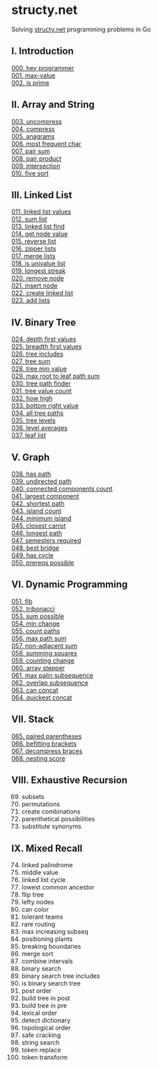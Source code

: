 # structy.net
Solving [structy.net](https://structy.net/) programming problems in Go

## I. Introduction

[000. hey programmer](https://github.com/ju-popov/structy.net/blob/main/000-hey-programmer)   
[001. max-value](https://github.com/ju-popov/structy.net/blob/main/001-max-value)  
[002. is prime](https://github.com/ju-popov/structy.net/blob/main/002-is-prime)  

## II. Array and String

[003. uncompress](https://github.com/ju-popov/structy.net/blob/main/003-uncompress)  
[004. compress](https://github.com/ju-popov/structy.net/blob/main/004-compress)  
[005. anagrams](https://github.com/ju-popov/structy.net/blob/main/005-anagrams)  
[006. most frequent char](https://github.com/ju-popov/structy.net/blob/main/006-most-frequent-char)  
[007. pair sum](https://github.com/ju-popov/structy.net/blob/main/007-pair-sum)  
[008. pair product](https://github.com/ju-popov/structy.net/blob/main/008-pair-product)  
[009. intersection](https://github.com/ju-popov/structy.net/blob/main/009-intersection)  
[010. five sort](https://github.com/ju-popov/structy.net/blob/main/010-five-sort)  

## III. Linked List

[011. linked list values](https://github.com/ju-popov/structy.net/blob/main/011-linked-list-values)  
[012. sum list](https://github.com/ju-popov/structy.net/blob/main/012-sum-list)  
[013. linked list find](https://github.com/ju-popov/structy.net/blob/main/013-linked-list-find)  
[014. get node value](https://github.com/ju-popov/structy.net/blob/main/014-get-node-value)  
[015. reverse list](https://github.com/ju-popov/structy.net/blob/main/015-reverse-list)  
[016. zipper lists](https://github.com/ju-popov/structy.net/blob/main/016-zipper-lists)  
[017. merge lists](https://github.com/ju-popov/structy.net/blob/main/017-merge-lists)  
[018. is univalue list](https://github.com/ju-popov/structy.net/blob/main/018-is-univalue-list)  
[019. longest streak](https://github.com/ju-popov/structy.net/blob/main/019-longest-streak)  
[020. remove node](https://github.com/ju-popov/structy.net/blob/main/020-remove-node)  
[021. insert node](https://github.com/ju-popov/structy.net/blob/main/021-insert-node)  
[022. create linked list](https://github.com/ju-popov/structy.net/blob/main/022-create-linked-list)  
[023. add lists](https://github.com/ju-popov/structy.net/blob/main/023-add-lists)  

## IV. Binary Tree

[024. depth first values](https://github.com/ju-popov/structy.net/blob/main/024-depth-first-values)  
[025. breadth first values](https://github.com/ju-popov/structy.net/blob/main/025-breadth-first-values)  
[026. tree includes](https://github.com/ju-popov/structy.net/blob/main/026-tree-includes)  
[027. tree sum](https://github.com/ju-popov/structy.net/blob/main/027-tree-sum)  
[028. tree min value](https://github.com/ju-popov/structy.net/blob/main/028-tree-min-value)  
[029. max root to leaf path sum](https://github.com/ju-popov/structy.net/blob/main/029-max-root-to-leaf-path-sum)  
[030. tree path finder](https://github.com/ju-popov/structy.net/blob/main/030-tree-path-finder)  
[031. tree value count](https://github.com/ju-popov/structy.net/blob/main/031-tree-value-count)  
[032. how high](https://github.com/ju-popov/structy.net/blob/main/032-how-high)  
[033. bottom right value](https://github.com/ju-popov/structy.net/blob/main/033-bottom-right-value)  
[034. all tree paths](https://github.com/ju-popov/structy.net/blob/main/034-all-tree-paths)  
[035. tree levels](https://github.com/ju-popov/structy.net/blob/main/035-tree-levels)  
[036. level averages](https://github.com/ju-popov/structy.net/blob/main/036-level-averages)  
[037. leaf list](https://github.com/ju-popov/structy.net/blob/main/037-leaf-list)  

## V. Graph

[038. has path](https://github.com/ju-popov/structy.net/blob/main/038-has-path)  
[039. undirected path](https://github.com/ju-popov/structy.net/blob/main/039-undirected-path)  
[040. connected components count](https://github.com/ju-popov/structy.net/blob/main/040-connected-components-count)  
[041. largest component](https://github.com/ju-popov/structy.net/blob/main/041-largest-component)  
[042. shortest path](https://github.com/ju-popov/structy.net/blob/main/042-shortest-path)  
[043. island count](https://github.com/ju-popov/structy.net/tree/main/043-island-count)  
[044. minimum island](https://github.com/ju-popov/structy.net/tree/main/044-minimum-island)  
[045. closest carrot](https://github.com/ju-popov/structy.net/tree/main/045-closest-carrot)  
[046. longest path](https://github.com/ju-popov/structy.net/tree/main/046-longest-path)  
[047. semesters required](https://github.com/ju-popov/structy.net/tree/main/047-semesters-required)  
[048. best bridge](https://github.com/ju-popov/structy.net/tree/main/048-best-bridge)  
[049. has cycle](https://github.com/ju-popov/structy.net/tree/main/049-has-cycle)  
[050. prereqs possible](https://github.com/ju-popov/structy.net/tree/main/050-prereqs-possible)  

## VI. Dynamic Programming

[051. fib](https://github.com/ju-popov/structy.net/tree/main/051-fib)  
[052. tribonacci](https://github.com/ju-popov/structy.net/tree/main/052-tribonacci)  
[053. sum possible](https://github.com/ju-popov/structy.net/tree/main/053-sum-possible)  
[054. min change](https://github.com/ju-popov/structy.net/tree/main/054-min-change)  
[055. count paths](https://github.com/ju-popov/structy.net/tree/main/055-count-paths)  
[056. max path sum](https://github.com/ju-popov/structy.net/tree/main/056-max-path-sum)  
[057. non-adjacent sum](https://github.com/ju-popov/structy.net/tree/main/057-non-adjacent-sum)  
[058. summing squares](https://github.com/ju-popov/structy.net/tree/main/058-summing-squares)  
[059. counting change](https://github.com/ju-popov/structy.net/tree/main/059-counting-change)  
[060. array stepper](https://github.com/ju-popov/structy.net/tree/main/060-array-stepper)  
[061. max palin subsequence](https://github.com/ju-popov/structy.net/tree/main/061-max-palin-subsequence)  
[062. overlap subsequence](https://github.com/ju-popov/structy.net/tree/main/062-overlap-subsequence)  
[063. can concat](https://github.com/ju-popov/structy.net/tree/main/063-can-concat)  
[064. quickest concat](https://github.com/ju-popov/structy.net/tree/main/064-quickest-concat)  

## VII. Stack

[065. paired parentheses](https://github.com/ju-popov/structy.net/tree/main/065-paired-parentheses)  
[066. befitting brackets](https://github.com/ju-popov/structy.net/tree/main/066-befitting-brackets)  
[067. decompress braces](https://github.com/ju-popov/structy.net/tree/main/067-decompress-braces)  
[068. nesting score](https://github.com/ju-popov/structy.net/tree/main/068-nesting-score)  

## VIII. Exhaustive Recursion

069. subsets  
070. permutations  
071. create combinations  
072. parenthetical possibilities  
073. substitute synonyms  

## IX. Mixed Recall

074. linked palindrome  
075. middle value  
076. linked list cycle  
077. lowest common ancestor  
078. flip tree  
079. lefty nodes  
080. can color  
081. tolerant teams  
082. rare routing  
083. max increasing subseq  
084. positioning plants  
085. breaking boundaries  
086. merge sort  
087. combine intervals  
088. binary search  
089. binary search tree includes  
090. is binary search tree  
091. post order  
092. build tree in post  
093. build tree in pre  
094. lexical order  
095. detect dictionary  
096. topological order  
097. safe cracking  
098. string search  
099. token replace 
100. token transform 
